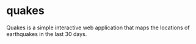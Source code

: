 # quakes


Quakes is a simple interactive web application that maps the locations of earthquakes in the last 30 days.
